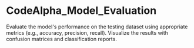 # CodeAlpha_Model_Evaluation
Evaluate the model's performance on the testing dataset using appropriate metrics (e.g., accuracy, precision, recall). Visualize the results with confusion matrices and classification reports.

